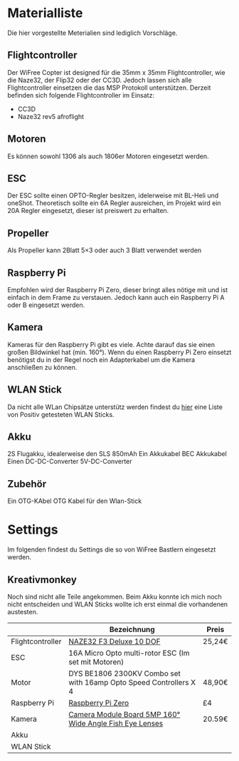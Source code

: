 # Materialliste
Die hier vorgestellte Meterialien sind lediglich Vorschläge. 

## Flightcontroller
Der WiFree Copter ist designed für die 35mm x 35mm Flightcontroller, wie die Naze32, der Flip32 oder der CC3D. Jedoch lassen sich alle Flightcontroller einsetzen die das MSP Protokoll unterstützen. 
Derzeit befinden sich folgende Flightcontroller im Einsatz:

* CC3D
* Naze32 rev5 afroflight

## Motoren
Es können sowohl 1306 als auch 1806er Motoren eingesetzt werden. 

## ESC
Der ESC sollte einen OPTO-Regler besitzen, idelerweise mit BL-Heli und oneShot. Theoretisch sollte ein 6A Regler ausreichen, im Projekt wird ein 20A Regler eingesetzt, dieser ist preiswert zu erhalten.

## Propeller
Als Propeller kann 2Blatt 5×3 oder auch 3 Blatt verwendet werden

## Raspberry Pi
Empfohlen wird der Raspberry Pi Zero, dieser bringt alles nötige mit und ist einfach in dem Frame zu verstauen. Jedoch kann auch ein Raspberry Pi A oder B eingesetzt werden.

## Kamera
Kameras für den Raspberry Pi gibt es viele. Achte darauf das sie einen großen Bildwinkel hat (min. 160°). Wenn du einen Raspberry Pi Zero einsetzt benötigst du in der Regel noch ein Adapterkabel um die Kamera anschließen zu können.

## WLAN Stick
Da nicht alle WLan Chipsätze unterstütz werden findest du [hier](Wifi-Kompatibilität.md) eine Liste von Positiv getesteten WLAN Sticks.

## Akku
2S Flugakku, idealerweise den SLS 850mAh
Ein Akkukabel BEC Akkukabel
Einen DC-DC-Converter 5V-DC-Converter

## Zubehör
Ein OTG-KAbel OTG Kabel für den Wlan-Stick


# Settings
Im folgenden findest du Settings die so von WiFree Bastlern eingesetzt werden.

## Kreativmonkey
Noch sind nicht alle Teile angekommen. Beim Akku konnte ich mich noch nicht entscheiden und WLAN Sticks wollte ich erst einmal die vorhandenen austesten.

|  | Bezeichnung | Preis |
| -------- | -------- | -------- |
| Flightcontroller | [NAZE32 F3 Deluxe 10 DOF](http://www.banggood.com/de/Upgrade-NAZE32-F3-Flight-Controller-Acro-6-DOF-Deluxe-10-DOF-for-Multirotor-Racing-p-1010232.html) | 25,24€ |
| ESC | 16A Micro Opto multi-rotor ESC (Im set mit Motoren) | |
| Motor | DYS BE1806 2300KV Combo set with 16amp Opto Speed Controllers X 4 | 48,90€ |
| Raspberry Pi | [Raspberry Pi Zero](https://shop.pimoroni.com/products/raspberry-pi-zero) | £4 |
| Kamera | [Camera Module Board 5MP 160° Wide Angle Fish Eye Lenses](http://cgi.ebay.de/ws/eBayISAPI.dll?ViewItem&item=381433696194#ht_7786wt_1276) | 20.59€ |
| Akku | | |
| WLAN Stick | | |